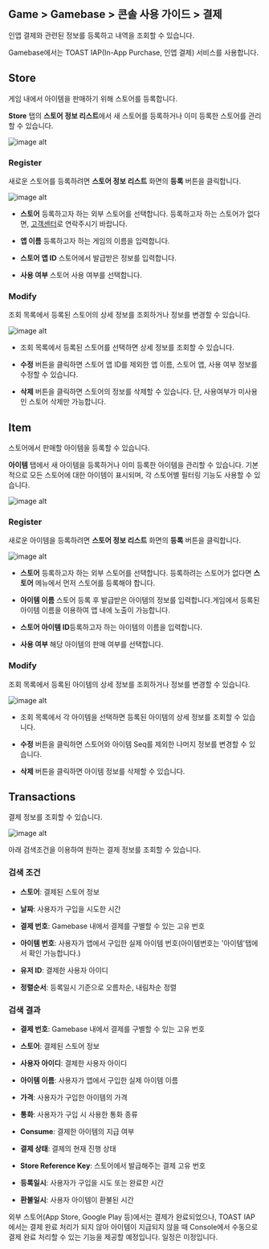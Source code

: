## Game > Gamebase > 콘솔 사용 가이드 > 결제



인앱 결제와 관련된 정보를 등록하고 내역을 조회할 수 있습니다.

Gamebase에서는 TOAST IAP(In-App Purchase, 인앱 결제) 서비스를 사용합니다.



## Store

게임 내에서 아이템을 판매하기 위해 스토어를 등록합니다. 

**Store** 탭의 **스토어 정보 리스트**에서 새 스토어를 등록하거나 이미 등록한 스토어를 관리할 수 있습니다.

![image alt](http://static.toastoven.net/prod_gamebase/Operators_Guide/Console_IAP_App1_1.0.png)





### Register



새로운 스토어를 등록하려면 **스토어 정보 리스트** 화면의 **등록** 버튼을 클릭합니다.



![image alt](http://static.toastoven.net/prod_gamebase/Operators_Guide/Console_IAP_App2_1.0.png)



* **스토어**  등록하고자 하는 외부 스토어를 선택합니다.  등록하고자 하는 스토어가 없다면, [고객센터](https://toast.com/support/inquiry)로 연락주시기 바랍니다.

* **앱 이름**   등록하고자 하는 게임의 이름을 입력합니다.

* **스토어 앱 ID**   스토어에서 발급받은 정보를 입력합니다.

* **사용 여부**  스토어 사용 여부를 선택합니다.



### Modify



조회 목록에서 등록된 스토어의 상세 정보를 조회하거나 정보를 변경할 수 있습니다.



![image alt](http://static.toastoven.net/prod_gamebase/Operators_Guide/Console_IAP_App3_1.0.png)

- 조회 목록에서 등록된 스토어를 선택하면 상세 정보를 조회할 수 있습니다.

- **수정** 버튼을 클릭하면 스토어 앱 ID를 제외한 앱 이름, 스토어 앱, 사용 여부 정보를 수정할 수 있습니다.

- **삭제** 버튼을 클릭하면 스토어의 정보를 삭제할 수 있습니다. 단, 사용여부가 미사용인 스토어 삭제만 가능합니다.

  



## Item



스토어에서 판매할 아이템을 등록할 수 있습니다. 

**아이템** 탭에서 새 아이템을 등록하거나 이미 등록한 아이템을 관리할 수 있습니다. 기본적으로 모든 스토어에 대한 아이템이 표시되며, 각 스토어별 필터링 기능도 사용할 수 있습니다.



![image alt](http://static.toastoven.net/prod_gamebase/Operators_Guide/Console_IAP_Item1_1.0.png)



### Register



새로운 아이템을 등록하려면 **스토어 정보 리스트** 화면의 **등록** 버튼을 클릭합니다.



![image alt](http://static.toastoven.net/prod_gamebase/Operators_Guide/Console_IAP_Item2_1.0.png)



* **스토어**  등록하고자 하는 외부 스토어를 선택합니다.  등록하려는 스토어가 없다면 **스토어** 메뉴에서 먼저 스토어를 등록해야 합니다.

* **아이템 이름** 스토어 등록 후 발급받은 아이템의 정보를 입력합니다.게임에서 등록된 아이템 이름을 이용하여 앱 내에 노출이 가능합니다.

* **스토어 아이템 ID**등록하고자 하는 아이템의 이름을 입력합니다.

* **사용 여부**  해당 아이템의 판매 여부를 선택합니다.



### Modify



조회 목록에서 등록된 아이템의 상세 정보를 조회하거나 정보를 변경할 수 있습니다.



![image alt](http://static.toastoven.net/prod_gamebase/Operators_Guide/Console_IAP_Item3_1.0.png)

- 조회 목록에서 각 아이템을 선택하면 등록된 아이템의 상세 정보를 조회할 수 있습니다.

- **수정** 버튼을 클릭하면 스토어와 아이템 Seq를 제외한 나머지 정보를 변경할 수 있습니다.

- **삭제** 버튼을 클릭하면 아이템 정보를 삭제할 수 있습니다.

  



## Transactions

결제 정보를 조회할 수 있습니다.



![image alt](http://static.toastoven.net/prod_gamebase/Operators_Guide/Console_IAP_Transaction1_1.1.png)





아래 검색조건을 이용하여 원하는 결제 정보를 조회할 수 있습니다. 



### 검색 조건

- **스토어**: 결제된 스토어 정보

- **날짜**: 사용자가 구입을 시도한 시간

- **결제 번호**: Gamebase 내에서 결제를 구별할 수 있는 고유 번호

- **아이템 번호**: 사용자가 앱에서 구입한 실제 아이템 번호(아이템번호는 '아이템'탭에서 확인 가능합니다.)

- **유저 ID**: 결제한 사용자 아이디

- **정렬순서**: 등록일시 기준으로 오름차순, 내림차순 정렬







### 검색 결과

- **결제 번호**: Gamebase 내에서 결제를 구별할 수 있는 고유 번호

- **스토어**: 결제된 스토어 정보

- **사용자 아이디**: 결제한 사용자 아이디

- **아이템 이름**: 사용자가 앱에서 구입한 실제 아이템 이름

- **가격**: 사용자가 구입한 아이템의 가격

- **통화**: 사용자가 구입 시 사용한 통화 종류

- **Consume**: 결제한 아이템의 지급 여부

- **결제 상태**: 결제의 현재 진행 상태

- **Store Reference Key**: 스토어에서 발급해주는 결제 고유 번호

- **등록일시**: 사용자가 구입을 시도 또는 완료한 시간

- **환불일시**: 사용자 아이템이 환불된 시간



외부 스토어(App Store, Google Play 등)에서는 결제가 완료되었으나, TOAST IAP에서는 결제 완료 처리가 되지 않아 아이템이 지급되지 않을 때 Console에서 수동으로 결제 완료 처리할 수 있는 기능을 제공할 예정입니다. 일정은 미정입니다.